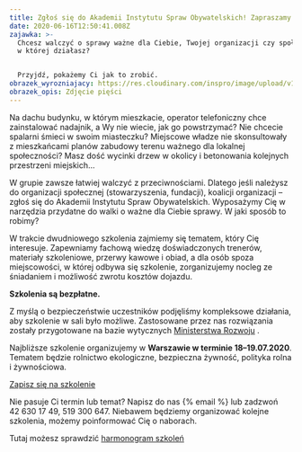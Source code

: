 ```yaml
---
title: Zgłoś się do Akademii Instytutu Spraw Obywatelskich! Zapraszamy
date: 2020-06-16T12:50:41.008Z
zajawka: >-
  Chcesz walczyć o sprawy ważne dla Ciebie, Twojej organizacji czy społeczności,
  w której działasz?


  Przyjdź, pokażemy Ci jak to zrobić.
obrazek_wyrozniajacy: https://res.cloudinary.com/inspro/image/upload/v1592831927/aiso/anger.jpg
obrazek_opis: Zdjęcie pięści
---
```

Na dachu budynku, w którym mieszkacie, operator telefoniczny chce zainstalować nadajnik, a Wy nie wiecie, jak go powstrzymać? Nie chcecie spalarni śmieci w swoim miasteczku? Miejscowe władze nie skonsultowały z mieszkańcami planów zabudowy terenu ważnego dla lokalnej społeczności? Masz dość wycinki drzew w okolicy i betonowania kolejnych przestrzeni miejskich…

W grupie zawsze łatwiej walczyć z przeciwnościami. Dlatego jeśli należysz do organizacji społecznej (stowarzyszenia, fundacji), koalicji organizacji – zgłoś się do Akademii Instytutu Spraw Obywatelskich. Wyposażymy Cię w narzędzia przydatne do walki o ważne dla Ciebie sprawy. W jaki sposób to robimy?

W trakcie dwudniowego szkolenia zajmiemy się tematem, który Cię interesuje. Zapewniamy fachową wiedzę doświadczonych trenerów, materiały szkoleniowe, przerwy kawowe i obiad, a dla osób spoza miejscowości, w której odbywa się szkolenie, zorganizujemy nocleg ze śniadaniem i możliwość zwrotu kosztów dojazdu.

**Szkolenia są bezpłatne.**

Z myślą o bezpieczeństwie uczestników podjęliśmy kompleksowe działania, aby szkolenie w sali było możliwe. Zastosowane przez nas rozwiązania zostały przygotowane na bazie wytycznych [Ministerstwa Rozwoju](https://www.gov.pl/web/rozwoj/spotkania-biznesowe-szkolenia-konferencje-i-kongresy) [](https://link.freshmail.mx/c/ganug79hsj/9r0ldetdvw).

Najbliższe szkolenie organizujemy w **Warszawie w terminie 18–19.07.2020**. Tematem będzie rolnictwo ekologiczne, bezpieczna żywność, polityka rolna i żywnościowa. 

[Zapisz się na szkolenie](https://forms.gle/2izWqD5ZPh8PF98d8)

Nie pasuje Ci termin lub temat? Napisz do nas {% email %} lub zadzwoń 42 630 17 49, 519 300 647. Niebawem będziemy organizować kolejne szkolenia, możemy poinformować Cię o naborach.

Tutaj możesz sprawdzić [harmonogram szkoleń](https://res.cloudinary.com/inspro/image/upload/v1593081567/aiso/harmonogram_udzielania_wsparcia.pdf)